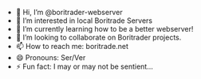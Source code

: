 - 👋 Hi, I’m @boritrader-webserver
- 👀 I’m interested in local Boritrade Servers
- 🌱 I’m currently learning how to be a better webserver!
- 💞️ I’m looking to collaborate on Boritrader projects.
- 📫 How to reach me: boritrade.net
- 😄 Pronouns: Ser/Ver
- ⚡ Fun fact: I may or may not be sentient...

<!---
boritrader-webserver/boritrader-webserver is a ✨ special ✨ repository because its `README.md` (this file) appears on your GitHub profile.
You can click the Preview link to take a look at your changes.
--->
